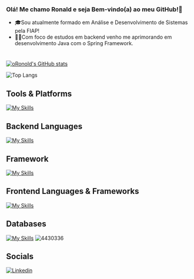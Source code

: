 ### Olá! Me chamo Ronald e seja Bem-vindo(a) ao meu GitHub!👋

- 🎓Sou atualmente formado em Análise e Desenvolvimento de Sistemas pela FIAP!
- 👨‍💻Com foco de estudos em backend venho me aprimorando em desenvolvimento Java com o Spring Framework.
#

[![oRonold's GitHub stats](https://github-readme-stats.vercel.app/api?username=oRonold&theme=radical)](https://github.com/anuraghazra/github-readme-stats)

![Top Langs](https://github-readme-stats.vercel.app/api/top-langs/?username=oRonold&layout=compact&theme=radical)

## Tools & Platforms

  [![My Skills](https://skillicons.dev/icons?i=eclipse,git,github,idea,vscode,visualstudio,azure,docker&perline=7)](https://skillicons.dev)

## Backend Languages

[![My Skills](https://skillicons.dev/icons?i=java,py,cs)](https://skillicons.dev)

 ## Framework

 [![My Skills](https://skillicons.dev/icons?i=spring,dotnet,flask)](https://skillicons.dev)


## Frontend Languages & Frameworks

[![My Skills](https://skillicons.dev/icons?i=html,css,bootstrap)](https://skillicons.dev) 

## Databases

[![My Skills](https://skillicons.dev/icons?i=mysql,postgresql,mongodb)](https://skillicons.dev) ![4430336](https://github.com/user-attachments/assets/0444a22e-73dd-46f5-a400-7a39e4ae3a9c)

## Socials

<a href="https://www.linkedin.com/in/ronald-de-oliveira-farias-274b411a3/">![Linkedin](https://img.shields.io/badge/LinkedIn-0077B5?style=for-the-badge&logo=linkedin&logoColor=dracula)
